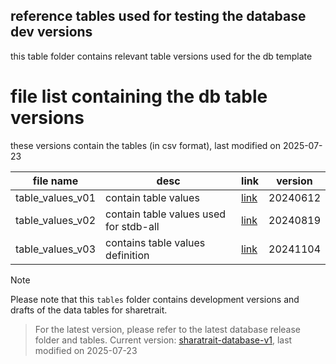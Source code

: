 ## reference tables used for testing the database dev versions

this table folder contains relevant table versions used for the db template

# file list containing the db table versions

these versions contain the tables (in csv format), last modified on 2025-07-23


| file name | desc | link | version |
| --- | --- | --- | --- |
| table_values_v01 | contain table values  | [link](https://github.com/ShareTraitProject/ShareTraitDatabase/tree/main/tables/table_values_v01) | 20240612 |
| table_values_v02 | contain table values used for stdb-all | [link](https://github.com/ShareTraitProject/ShareTraitDatabase/tree/main/tables/table_values_v02) | 20240819 |
| table_values_v03 | contains table values definition  | [link](https://github.com/ShareTraitProject/ShareTraitDatabase/blob/main/tables/table_values_v03/table-attribute-definition.csv) | 20241104 |


> [!NOTE] 
Please note that this `tables` folder contains development versions and drafts of the data tables for sharetrait.
> For the latest version, please refer to the latest database release folder and tables. 
Current version: [sharatrait-database-v1](https://github.com/ShareTraitProject/ShareTraitDatabase/tree/main/sharatrait-database-v1), last modified on 2025-07-23


